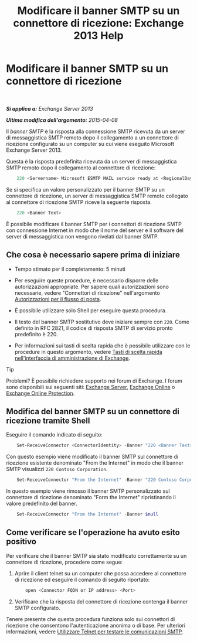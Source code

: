 ﻿---
title: 'Modificare il banner SMTP su un connettore di ricezione: Exchange 2013 Help'
TOCTitle: Modificare il banner SMTP su un connettore di ricezione
ms:assetid: d667704e-fd69-4aca-9c35-eef7006944b2
ms:mtpsurl: https://technet.microsoft.com/it-it/library/Bb124740(v=EXCHG.150)
ms:contentKeyID: 52063101
ms.date: 01/04/2018
mtps_version: v=EXCHG.150
ms.translationtype: HT
---

# Modificare il banner SMTP su un connettore di ricezione

 

_**Si applica a:** Exchange Server 2013_

_**Ultima modifica dell'argomento:** 2015-04-08_

Il *banner SMTP* è la risposta alla connessione SMTP ricevuta da un server di messaggistica SMTP remoto dopo il collegamento a un connettore di ricezione configurato su un computer su cui viene eseguito Microsoft Exchange Server 2013.

Questa è la risposta predefinita ricevuta da un server di messaggistica SMTP remoto dopo il collegamento al connettore di ricezione:
```powershell
    220 <Servername> Microsoft ESMTP MAIL service ready at <RegionalDay-Date-24HourTimeFormat> <RegionalTimeZoneOffset>
```
Se si specifica un valore personalizzato per il banner SMTP su un connettore di ricezione, un server di messaggistica SMTP remoto collegato al connettore di ricezione SMTP riceve la seguente risposta.
```powershell
    220 <Banner Text>
```
È possibile modificare il banner SMTP per i connettori di ricezione SMTP con connessione Internet in modo che il nome del server e il software del server di messaggistica non vengono rivelati dal banner SMTP.

## Che cosa è necessario sapere prima di iniziare

  - Tempo stimato per il completamento: 5 minuti

  - Per eseguire queste procedure, è necessario disporre delle autorizzazioni appropriate. Per sapere quali autorizzazioni sono necessarie, vedere "Connettori di ricezione" nell'argomento [Autorizzazioni per il flusso di posta](mail-flow-permissions-exchange-2013-help.md).

  - È possibile utilizzare solo Shell per eseguire questa procedura.

  - Il testo del banner SMTP sostitutivo deve iniziare sempre con `220`. Come definito in RFC 2821, il codice di risposta SMTP di servizio pronto predefinito è 220.

  - Per informazioni sui tasti di scelta rapida che è possibile utilizzare con le procedure in questo argomento, vedere [Tasti di scelta rapida nell'interfaccia di amministrazione di Exchange](keyboard-shortcuts-in-the-exchange-admin-center-exchange-online-protection-help.md).


> [!TIP]
> Problemi? È possibile richiedere supporto nei forum di Exchange. I forum sono disponibili sui seguenti siti: <A href="https://go.microsoft.com/fwlink/p/?linkid=60612">Exchange Server</A>, <A href="https://go.microsoft.com/fwlink/p/?linkid=267542">Exchange Online</A> o <A href="https://go.microsoft.com/fwlink/p/?linkid=285351">Exchange Online Protection</A>.



## Modifica del banner SMTP su un connettore di ricezione tramite Shell

Eseguire il comando indicato di seguito:
```powershell
    Set-ReceiveConnector <ConnectorIdentity> -Banner "220 <Banner Text>"
```
Con questo esempio viene modificato il banner SMTP sul connettore di ricezione esistente denominato "From the Internet" in modo che il banner SMTP visualizzi `220 Contoso Corporation`.
```powershell
    Set-ReceiveConnector "From the Internet" -Banner "220 Contoso Corporation"
```
In questo esempio viene rimosso il banner SMTP personalizzato sul connettore di ricezione denominato "Form the Internet" ripristinando il valore predefinito del banner.
```powershell
    Set-ReceiveConnector "From the Internet" -Banner $null
```
## Come verificare se l'operazione ha avuto esito positivo

Per verificare che il banner SMTP sia stato modificato correttamente su un connettore di ricezione, procedere come segue:

1.  Aprire il client telnet su un computer che possa accedere al connettore di ricezione ed eseguire il comando di seguito riportato:
    ```powershell
        open <Connector FQDN or IP address> <Port>
    ```
2.  Verificare che la risposta del connettore di ricezione contenga il banner SMTP configurato.

Tenere presente che questa procedura funziona solo sui connettori di ricezione che consentono l'autenticazione anonima o di base. Per ulteriori informazioni, vedere [Utilizzare Telnet per testare le comunicazioni SMTP](use-telnet-to-test-smtp-communication-exchange-2013-help.md).

